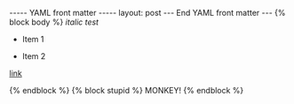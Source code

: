 ----- YAML front matter -----
layout: post
--- End YAML front matter ---
{% block body %}
_italic test_

* Item 1

* Item 2

[link](http://example.com "example")

{% endblock %}
{% block stupid %} MONKEY!
{% endblock %}
